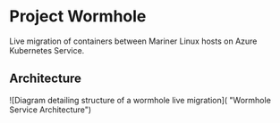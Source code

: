 # Project Wormhole
Live migration of containers between Mariner Linux hosts on Azure Kubernetes Service. 
## Architecture
![Diagram detailing structure of a wormhole live migration]( "Wormhole Service Architecture")
